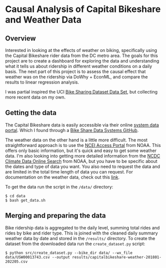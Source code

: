 # Causal Analysis of Capital Bikeshare and Weather Data
## Overview
Interested in looking at the effects of weather on biking, specifically using the Capital Bikeshare rider data from the DC metro area. The goals for this project are to create a dashboard for exploring the data and understanding what it tells us about ridership in different weather conditions on a daily basis. The next part of this project is to assess the causal effect that weather was on the ridership via DoWhy + EconML, and compare the results to linear regression analysis.

I was partial inspired the UCI [Bike Sharing Dataset Data Set](https://archive.ics.uci.edu/ml/datasets/bike+sharing+dataset), but collecting more recent data on my own.


## Getting the data
The Capital Bikeshare data is easily accessible via their online [system data portal](https://ride.capitalbikeshare.com/system-data). Which I found through a [Bike Share Data Systems GitHub](https://github.com/BetaNYC/Bike-Share-Data-Best-Practices/wiki/Bike-Share-Data-Systems).

The weather data on the other hand is a little more difficult. The most straightforward approach is to use the [NCEI Access Portal](https://www.ncei.noaa.gov/access) from NOAA. This offers only basic information, but it's quick and easy to get some weather data. I'm also looking into getting more detailed information from the [NCDC Climate Data Online Search](https://www.ncdc.noaa.gov/cdo-web/search) from NOAA, but you have to be specific about the dates and type of data you want. You also need to request the data and are limited in the total time length of data you can request. For documentation on the weather data, check out this [link](https://www1.ncdc.noaa.gov/pub/data/ghcn/daily/readme.txt).

To get the data run the script in the `/data/` directory:
```
$ cd data
$ bash get_data.sh
```

## Merging and preparing the data
Bike ridership data is aggregated to the daily level, summing total rides and rides by bike and rider type. This is joined with the cleaned daily summary weather data by date and stored in the `/results/` directory. To create the dataset from the downloaded data run the `create_dataset.py` script:
```
$ python src/create_dataset.py --bike_dir data/ --wx_file data/USW00013743.csv --output results/capitalbikeshare-weather-201801-202205.csv
```
